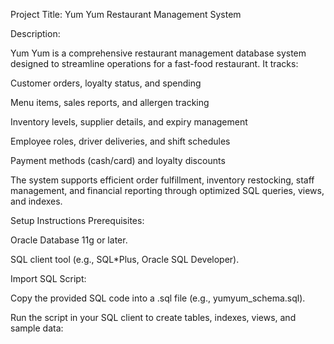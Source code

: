 Project Title: Yum Yum Restaurant Management System


Description:

Yum Yum is a comprehensive restaurant management database system designed to streamline operations for a fast-food restaurant. It tracks:

Customer orders, loyalty status, and spending

Menu items, sales reports, and allergen tracking

Inventory levels, supplier details, and expiry management

Employee roles, driver deliveries, and shift schedules

Payment methods (cash/card) and loyalty discounts

The system supports efficient order fulfillment, inventory restocking, staff management, and financial reporting through optimized SQL queries, views, and indexes.


Setup Instructions
Prerequisites:

Oracle Database 11g or later.

SQL client tool (e.g., SQL*Plus, Oracle SQL Developer).

Import SQL Script:

Copy the provided SQL code into a .sql file (e.g., yumyum_schema.sql).

Run the script in your SQL client to create tables, indexes, views, and sample data:







